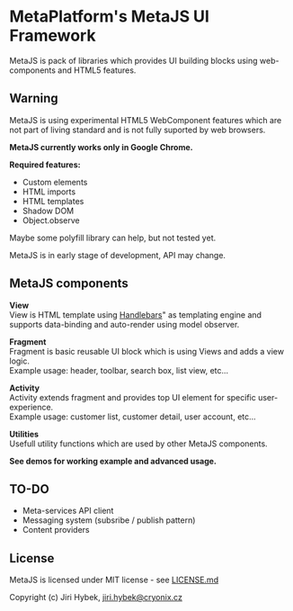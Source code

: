 # MetaPlatform's MetaJS UI Framework
MetaJS is pack of libraries which provides UI building blocks using web-components and HTML5 features.

## Warning
MetaJS is using experimental HTML5 WebComponent features which are not part of living standard and is not fully suported by web browsers.

**MetaJS currently works only in Google Chrome.**

**Required features:**
- Custom elements
- HTML imports
- HTML templates
- Shadow DOM
- Object.observe

Maybe some polyfill library can help, but not tested yet.

MetaJS is in early stage of development, API may change.

## MetaJS components

**View**  
View is HTML template using [Handlebars](http://handlebarsjs.com/)" as templating engine and supports data-binding and auto-render using model observer.

**Fragment**  
Fragment is basic reusable UI block which is using Views and adds a view logic.  
Example usage: header, toolbar, search box, list view, etc...

**Activity**  
Activity extends fragment and provides top UI element for specific user-experience.  
Example usage: customer list, customer detail, user account, etc...

**Utilities**  
Usefull utility functions which are used by other MetaJS components.

**See demos for working example and advanced usage.**

## TO-DO
- Meta-services API client
- Messaging system (subsribe / publish pattern)
- Content providers

## License
MetaJS is licensed under MIT license - see [LICENSE.md](./LICENSE.md)

Copyright (c) Jiri Hybek, jiri.hybek@cryonix.cz
